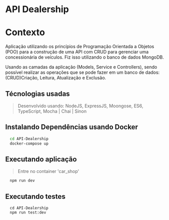 # API Dealership


# Contexto
Aplicação utilizando os princípios de Programação Orientada a Objetos (POO) para a construção de uma API com CRUD para gerenciar uma concessionária de veículos. Fiz isso utilizando o banco de dados MongoDB.

Usando as camadas da aplicação (Models, Service e Controllers),
sendo possível realizar as operações que se pode fazer em um banco de dados: (CRUD)Criação, Leitura, Atualização e Exclusão.

## Técnologias usadas

> Desenvolvido usando: NodeJS, ExpressJS, Moongose, ES6, TypeScript, Mocha | Chai | Sinon

## Instalando Dependências usando Docker

  ```bash
    cd API-Dealership 
    docker-compose up
  ``` 

## Executando aplicação

> Entre no container 'car_shop'

  ```bash
    npm run dev
  ``` 

## Executando testes

```
  cd API-Dealership
  npm run test:dev
 ```
